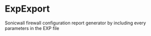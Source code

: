 # ExpExport
Sonicwall firewall configuration report generator by including every parameters in the EXP file

